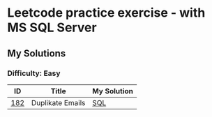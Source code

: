 # Leetcode practice exercise - with MS SQL Server

## My Solutions

### Difficulty: Easy

| ID | Title | My Solution |
| --- | --- | --- |
| [182](https://leetcode.com/problems/duplicate-emails/) |Duplikate Emails | [SQL](Easy/182_Duplicate_Emails.sql)
